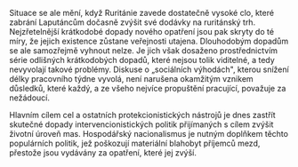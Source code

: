 Situace se ale mění, když Ruritánie zavede dostatečně vysoké clo, které zabrání Laputáncům dočasně zvýšit své dodávky na ruritánský trh. Nejzřetelnější krátkodobé dopady nového opatření jsou pak skryty do té míry, že jejich existence zůstane veřejnosti utajena. Dlouhodobým dopadům se ale samozřejmě vyhnout nelze. Je jich však dosaženo prostřednictvím série odlišných krátkodobých dopadů, které nejsou tolik viditelné, a tedy nevyvolají takové problémy. Diskuse o „sociálních výhodách", kterou snížení délky pracovního týdne vyvolá, není narušena okamžitým vznikem důsledků, které každý, a ze všeho nejvíce propuštění pracující, považuje za nežádoucí.

Hlavním cílem cel a ostatních protekcionistických nástrojů je dnes zastřít skutečné dopady intervencionistických politik přijímaných s cílem zvýšit životní úroveň mas. Hospodářský nacionalismus je nutným doplňkem těchto populárních politik, jež poškozují materiální blahobyt příjemců mezd, přestože jsou vydávány za opatření, které jej zvýší.